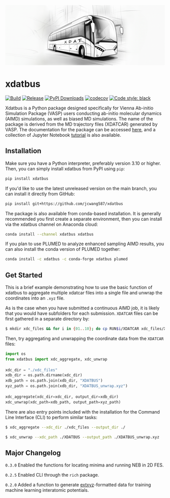 <p class="center-content"> 
  <img src="https://raw.githubusercontent.com/jcwang587/xdatbus/main/docs/logo.png" alt=""/>
</p>

# xdatbus

[![Build](https://github.com/jcwang587/xdatbus/actions/workflows/build.yml/badge.svg)](https://github.com/jcwang587/xdatbus/actions/workflows/build.yml)
[![Release](https://img.shields.io/github/v/release/jcwang587/xdatbus)](https://github.com/jcwang587/xdatbus/releases)
  [![PyPI Downloads](https://static.pepy.tech/badge/xdatbus)](https://pepy.tech/projects/xdatbus)
[![codecov](https://codecov.io/gh/jcwang587/xdatbus/branch/main/graph/badge.svg?token=V27VIJZDAE)](https://codecov.io/gh/jcwang587/xdatbus)
[![Code style: black](https://img.shields.io/badge/code%20style-black-000000.svg)](https://github.com/psf/black)

Xdatbus is a Python package designed specifically for Vienna Ab-initio Simulation Package (VASP) users conducting
ab-initio molecular dynamics (AIMD) simulations, as well as biased MD simulations. The name of the package is derived 
from the MD trajectory files (XDATCAR) generated by VASP. The documentation for 
the package can be accessed [here](https://xdatbus.readthedocs.io/en/latest/), and a collection of 
Jupyter Notebook [tutorial](https://github.com/jcwang587/xdatbus/tree/main/examples) is also available.

## Installation

Make sure you have a Python interpreter, preferably version 3.10 or higher. Then, you can simply install xdatbus from
PyPI using `pip`:

```bash
pip install xdatbus
```

If you'd like to use the latest unreleased version on the main branch, you can install it directly from GitHub:

```bash
pip install git+https://github.com/jcwang587/xdatbus
```

The package is also available from conda-based installation. It is generally recommended you first create a separate
environment, then you can install via the xdatbus channel on Anaconda cloud:

```bash
conda install --channel xdatbus xdatbus
```

If you plan to use PLUMED to analyze enhanced sampling AIMD results, you can also install the conda version of PLUMED
together:

```bash
conda install -c xdatbus -c conda-forge xdatbus plumed
```

## Get Started

This is a brief example demonstrating how to use the basic function of xdatbus to aggregate multiple xdatcar files into
a single file and unwrap the coordinates into an `.xyz` file.

As is the case when you have submitted a continuous AIMD job, it is likely that you would have subfolders for each 
submission. `XDATCAR` files can be first gathered in a separate directory by:

```bash
$ mkdir xdc_files && for i in {01..10}; do cp RUN$i/XDATCAR xdc_files/XDATCAR_$i; done
```

Then, try aggregating and unwrapping the coordinate data from the `XDATCAR` files:

```python
import os
from xdatbus import xdc_aggregate, xdc_unwrap

xdc_dir = "./xdc_files"
xdb_dir = os.path.dirname(xdc_dir)
xdb_path = os.path.join(xdb_dir, "XDATBUS")
xyz_path = os.path.join(xdb_dir, "XDATBUS_unwrap.xyz")

xdc_aggregate(xdc_dir=xdc_dir, output_dir=xdb_dir)
xdc_unwrap(xdc_path=xdb_path, output_path=xyz_path)
```

There are also entry points included with the installation for the Command Line Interface (CLI) to perform similar
tasks:

```bash
$ xdc_aggregate --xdc_dir ./xdc_files --output_dir ./
```

```bash
$ xdc_unwrap --xdc_path ./XDATBUS --output_path ./XDATBUS_unwrap.xyz
```

## Major Changelog
`0.3.0` Enabled the functions for locating minima and running NEB in 2D FES.

`0.2.5` Enabled CLI through the `rich` package.

`0.2.0` Added a function to generate [extxyz](https://github.com/libAtoms/extxyz)-formatted data for training machine 
learning interatomic potentials.
